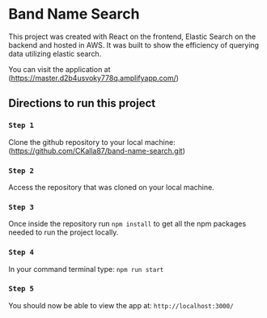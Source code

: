 # Band Name Search

This project was created with React on the frontend, Elastic Search on the backend and hosted in AWS. It was built to show the efficiency of querying data utilizing elastic search.

You can visit the application at (https://master.d2b4usvoky778q.amplifyapp.com/)

## Directions to run this project

### `Step 1`

Clone the github repository to your local machine: (https://github.com/CKalla87/band-name-search.git)

### `Step 2`

Access the repository that was cloned on your local machine.

### `Step 3`

Once inside the repository run `npm install` to get all the npm packages needed to run the project locally.

### `Step 4`

In your command terminal type: `npm run start`


### `Step 5`

You should now be able to view the app at: `http://localhost:3000/`
